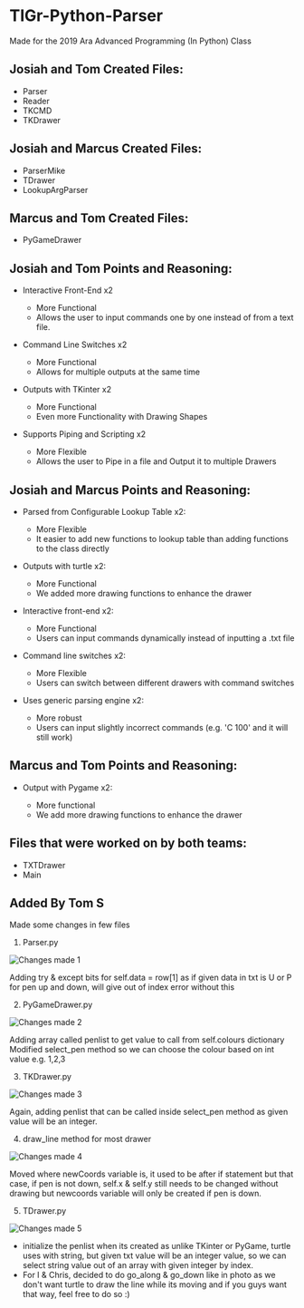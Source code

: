 # TIGr-Python-Parser
Made for the 2019 Ara Advanced Programming (In Python) Class


## Josiah and Tom Created Files:

* Parser
* Reader
* TKCMD
* TKDrawer


## Josiah and Marcus Created Files:

* ParserMike
* TDrawer
* LookupArgParser


## Marcus and Tom Created Files:

* PyGameDrawer


## Josiah and Tom Points and Reasoning:

* Interactive Front-End x2

	* More Functional
	* Allows the user to input commands one by one instead of from a text file.
	
* Command Line Switches x2

	* More Functional
	* Allows for multiple outputs at the same time
	
* Outputs with TKinter x2

	* More Functional
	* Even more Functionality with Drawing Shapes
	
* Supports Piping and Scripting x2

	* More Flexible
	* Allows the user to Pipe in a file and Output it to multiple Drawers


## Josiah and Marcus Points and Reasoning:

* Parsed from Configurable Lookup Table x2:
	
	* More Flexible
	* It easier to add new functions to lookup table than adding functions to the class directly
  
* Outputs with turtle x2:

  * More Functional
  * We added more drawing functions to enhance the drawer
  
* Interactive front-end x2:

  * More Functional
  * Users can input commands dynamically instead of inputting a .txt file
  
* Command line switches x2:

  * More Flexible
  * Users can switch between different drawers with command switches
  
* Uses generic parsing engine x2:
  
  * More robust
  * Users can input slightly incorrect commands (e.g. 'C           100' and it will still work)


## Marcus and Tom Points and Reasoning:

* Output with Pygame x2:

	* More functional
	* We add more drawing functions to enhance the drawer


## Files that were worked on by both teams:

* TXTDrawer
* Main


## Added By Tom S
Made some changes in few files
1. Parser.py

![Changes made 1](https://github.com/jok0436/TIGr-Python-Parser/blob/ATeamJoMaTo/image/change1.JPG)

Adding try & except bits for self.data = row[1] as if given data in txt is U or P
for pen up and down, will give out of index error without this

2. PyGameDrawer.py

![Changes made 2](https://github.com/jok0436/TIGr-Python-Parser/blob/ATeamJoMaTo/image/change2.JPG)

Adding array called penlist to get value to call from self.colours dictionary
Modified select_pen method so we can choose the colour based on int value e.g. 1,2,3

3. TKDrawer.py

![Changes made 3](https://github.com/jok0436/TIGr-Python-Parser/blob/ATeamJoMaTo/image/change3.JPG)

Again, adding penlist that can be called inside select_pen method as given value will be an integer.

4. draw_line method for most drawer

![Changes made 4](https://github.com/jok0436/TIGr-Python-Parser/blob/ATeamJoMaTo/image/change4.JPG)

Moved where newCoords variable is, it used to be after if statement but that case, if pen is not down, self.x & self.y still needs to be changed without drawing but newcoords variable will only be created if pen is down.

5. TDrawer.py

![Changes made 5](https://github.com/jok0436/TIGr-Python-Parser/blob/ATeamJoMaTo/image/change5.JPG)

* initialize the penlist when its created as unlike TKinter or PyGame, turtle uses with string, but given txt value will be an integer value, so we can select string value out of an array with given integer by index.
* For I & Chris, decided to do go_along & go_down like in photo as we don't want turtle to draw the line while its moving and if you guys want that way, feel free to do so :)
